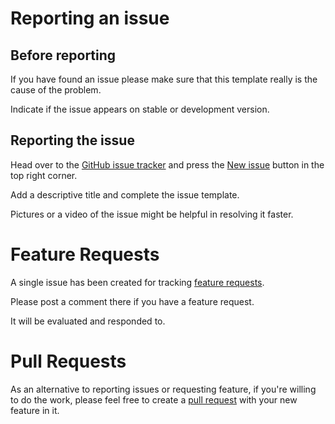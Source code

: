 # Reporting an issue
## Before reporting
If you have found an issue please make sure that this template really is the cause of the problem.

Indicate if the issue appears on stable or development version.


## Reporting the issue
Head over to the [GitHub issue tracker](https://github.com/Drofseh/Haas_WWII_Rebalance/issues) and press the [New issue](https://github.com/Drofseh/Haas_WWII_Rebalance/issues/new) button in the top right corner.

Add a descriptive title and complete the issue template.

Pictures or a video of the issue might be helpful in resolving it faster.

# Feature Requests
A single issue has been created for tracking [feature requests](https://github.com/Drofseh/Haas_WWII_Rebalance/issues/3).

Please post a comment there if you have a feature request.

It will be evaluated and responded to.

# Pull Requests
As an alternative to reporting issues or requesting feature, if you're willing to do the work, please feel free to create a [pull request](https://github.com/Drofseh/Haas_WWII_Rebalance/pulls) with your new feature in it.
